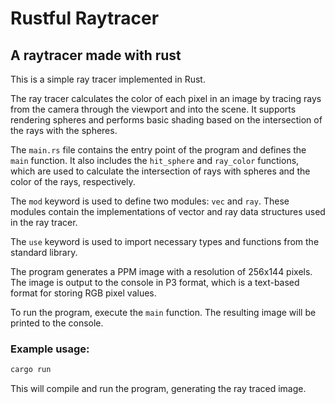 
# Rustful Raytracer

## A raytracer made with rust

This is a simple ray tracer implemented in Rust.

The ray tracer calculates the color of each pixel in an image by tracing rays from the camera through the viewport and into the scene.
It supports rendering spheres and performs basic shading based on the intersection of the rays with the spheres.

The `main.rs` file contains the entry point of the program and defines the `main` function.
It also includes the `hit_sphere` and `ray_color` functions, which are used to calculate the intersection of rays with spheres and the color of the rays, respectively.

The `mod` keyword is used to define two modules: `vec` and `ray`.
These modules contain the implementations of vector and ray data structures used in the ray tracer.

The `use` keyword is used to import necessary types and functions from the standard library.

The program generates a PPM image with a resolution of 256x144 pixels.
The image is output to the console in P3 format, which is a text-based format for storing RGB pixel values.

To run the program, execute the `main` function.
The resulting image will be printed to the console.

### Example usage:

```rust
cargo run
```

This will compile and run the program, generating the ray traced image.
